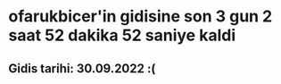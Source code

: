 # ofarukbicer'in gidisine son 3 gun 2 saat 52 dakika 52 saniye kaldi

## Gidis tarihi: 30.09.2022 :(